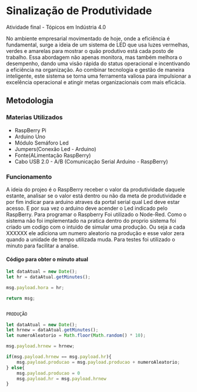 # Sinalização de Produtividade
Atividade final - Tópicos em Indústria 4.0

No ambiente empresarial movimentado de hoje, onde a eficiência é fundamental, surge a ideia de um sistema de LED que usa luzes vermelhas, verdes e amarelas para mostrar o quão produtivo está cada posto de trabalho. Essa abordagem não apenas monitora, mas também melhora o desempenho, dando uma visão rápida do status operacional e incentivando a eficiência na organização. Ao combinar tecnologia e gestão de maneira inteligente, este sistema se torna uma ferramenta valiosa para impulsionar a excelência operacional e atingir metas organizacionais com mais eficácia. 

## Metodologia

### Materias Utilizados
* RaspBerry Pi
* Arduino Uno
* Módulo Semáforo Led
* Jumpers(Conexão Led - Arduino)
* Fonte(ALimentação RaspBerry)
* Cabo USB 2.0 - A/B (Comunicação Serial Arduino - RaspBerry)

###

### Funcionamento 

A ideia do projeo é o RaspBerry receber o valor da produtividade daquele estante, analisar se o valor está dentro ou não da meta de produtividade e por fim indicar para arduino atraves da portal serial qual Led deve estar acesso. E por sua vez o arduino deve acender o Led indicado pelo RaspBerry. Para programar o Raspberry Foi utilizado o Node-Red. Como o sistema não foi implementado na pratica dentro do proprio sistema foi criado um codigo com o intuido de simular uma produção. Ou seja a cada XXXXXX ele adiciona um numero aleatorio na produção e esse valor zera quando a unidade de tempo utilizada muda. Para testes foi utilizado o minuto para facilitar a analise.

#### Código para obter o minuto atual 
~~~javascript
let dataAtual = new Date();
let hr = dataAtual.getMinutes();

msg.payload.hora = hr;

return msg;


PRODUÇÃO

let dataAtual = new Date();
let hrnew = dataAtual.getMinutes();
let numeroAleatorio = Math.floor(Math.random() * 10);

msg.payload.hrnew = hrnew;

if(msg.payload.hrnew == msg.payload.hr){
    msg.payload.producao = msg.payload.producao + numeroAleatorio;
} else{
    msg.payload.producao = 0 
    msg.payload.hr = msg.payload.hrnew
}
~~~
